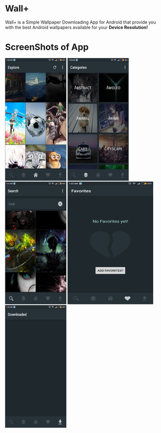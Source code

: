 # Wall+
Wall+ is a Simple Wallpaper Downloading App for Android that provide you with
the best Android wallpapers available for your **Device Resolution!**

# ScreenShots of App
<img src="Screenshots/1.jpeg" height="400" width="200">   <img src="Screenshots/2.jpeg" height="400" width="200">   <img src="Screenshots/3.jpeg" height="400" width="200">
<img src="Screenshots/4.jpeg" height="400" width="280">   <img src="Screenshots/5.jpeg" height="400" width="200">
